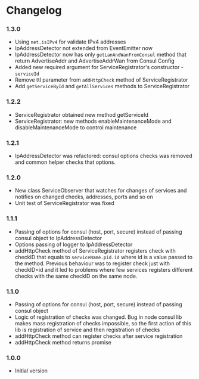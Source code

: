 # Changelog
### 1.3.0

- Using `net.isIPv4` for validate IPv4 addresses
- IpAddressDetector not extended from EventEmitter now 
- IpAddressDetector now has only `getLanAndWanFromConsul` method that return 
AdvertiseAddr and AdvertiseAddrWan from Consul Config 
- Added new required argument for ServiceRegistrator's constructor - `serviceId`
- Remove ttl parameter from `addHttpCheck` method of ServiceRegistrator
- Add `getServiceById` and `getAllServices` methods to ServiceRegistrator

### 1.2.2

- ServiceRegistrator obtained new method getServiceId
- ServiceRegistrator: new methods enableMaintenanceMode and disableMaintenanceMode to control maintenance

### 1.2.1

- IpAddressDetector was refactored: consul options checks was removed and common helper checks that options.

### 1.2.0

- New class ServiceObserver that watches for changes of services and notifies on changed checks, addresses,
  ports and so on
- Unit test of ServiceRegistrator was fixed

### 1.1.1

- Passing of options for consul (host, port, secure) instead of passing consul object to IpAddressDetector
- Options passing of logger to IpAddressDetector
- addHttpCheck method of ServiceRegistrator registers check with checkID that equals to `serviceName.pid.id` where
  id is a value passed to the method. Previous behaviour was to register check just with checkID=id and it led to
  problems where few services registers different checks with the same checkID on the same node.

### 1.1.0

- Passing of options for consul (host, port, secure) instead of passing consul object
- Logic of registration of checks was changed. Bug in node consul lib makes mass registration of checks impossible,
  so the first action of this lib is registration of service and then registration of checks
- addHttpCheck method can register checks after service registration
- addHttpCheck method returns promise

### 1.0.0

- Initial version
